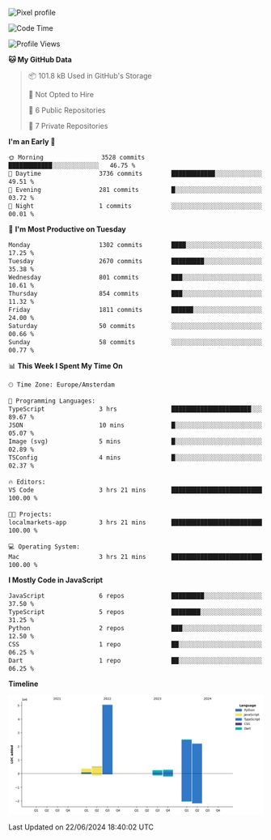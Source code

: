 ![Pixel profile](https://pixel-profile.vercel.app/api/github-stats?username=Atchferox&screen_effect=true&theme=rainbow
)


<!--START_SECTION:waka-->
![Code Time](http://img.shields.io/badge/Code%20Time-392%20hrs%2013%20mins-blue)

![Profile Views](http://img.shields.io/badge/Profile%20Views-5-blue)

**🐱 My GitHub Data** 

> 📦 101.8 kB Used in GitHub's Storage 
 > 
> 🚫 Not Opted to Hire
 > 
> 📜 6 Public Repositories 
 > 
> 🔑 7 Private Repositories 
 > 
**I'm an Early 🐤** 

```text
🌞 Morning                3528 commits        ████████████░░░░░░░░░░░░░   46.75 % 
🌆 Daytime                3736 commits        ████████████░░░░░░░░░░░░░   49.51 % 
🌃 Evening                281 commits         █░░░░░░░░░░░░░░░░░░░░░░░░   03.72 % 
🌙 Night                  1 commits           ░░░░░░░░░░░░░░░░░░░░░░░░░   00.01 % 
```
📅 **I'm Most Productive on Tuesday** 

```text
Monday                   1302 commits        ████░░░░░░░░░░░░░░░░░░░░░   17.25 % 
Tuesday                  2670 commits        █████████░░░░░░░░░░░░░░░░   35.38 % 
Wednesday                801 commits         ███░░░░░░░░░░░░░░░░░░░░░░   10.61 % 
Thursday                 854 commits         ███░░░░░░░░░░░░░░░░░░░░░░   11.32 % 
Friday                   1811 commits        ██████░░░░░░░░░░░░░░░░░░░   24.00 % 
Saturday                 50 commits          ░░░░░░░░░░░░░░░░░░░░░░░░░   00.66 % 
Sunday                   58 commits          ░░░░░░░░░░░░░░░░░░░░░░░░░   00.77 % 
```


📊 **This Week I Spent My Time On** 

```text
🕑︎ Time Zone: Europe/Amsterdam

💬 Programming Languages: 
TypeScript               3 hrs               ██████████████████████░░░   89.67 % 
JSON                     10 mins             █░░░░░░░░░░░░░░░░░░░░░░░░   05.07 % 
Image (svg)              5 mins              █░░░░░░░░░░░░░░░░░░░░░░░░   02.89 % 
TSConfig                 4 mins              █░░░░░░░░░░░░░░░░░░░░░░░░   02.37 % 

🔥 Editors: 
VS Code                  3 hrs 21 mins       █████████████████████████   100.00 % 

🐱‍💻 Projects: 
localmarkets-app         3 hrs 21 mins       █████████████████████████   100.00 % 

💻 Operating System: 
Mac                      3 hrs 21 mins       █████████████████████████   100.00 % 
```

**I Mostly Code in JavaScript** 

```text
JavaScript               6 repos             █████████░░░░░░░░░░░░░░░░   37.50 % 
TypeScript               5 repos             ████████░░░░░░░░░░░░░░░░░   31.25 % 
Python                   2 repos             ███░░░░░░░░░░░░░░░░░░░░░░   12.50 % 
CSS                      1 repo              ██░░░░░░░░░░░░░░░░░░░░░░░   06.25 % 
Dart                     1 repo              ██░░░░░░░░░░░░░░░░░░░░░░░   06.25 % 
```



**Timeline**

![Lines of Code chart](https://raw.githubusercontent.com/Atchferox/Atchferox/main/assets/bar_graph.png)


 Last Updated on 22/06/2024 18:40:02 UTC
<!--END_SECTION:waka-->

